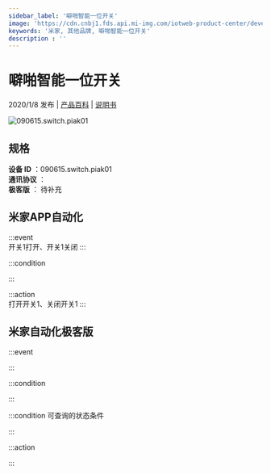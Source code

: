 ```yaml
---
sidebar_label: '噼啪智能一位开关'
image: 'https://cdn.cnbj1.fds.api.mi-img.com/iotweb-product-center/developer_1573198810980xndmbtsE.png?GalaxyAccessKeyId=AKVGLQWBOVIRQ3XLEW&Expires=9223372036854775807&Signature=F9ktYwqu/YmBRCAN4LHCQDV0F6o='
keywords: '米家, 其他品牌, 噼啪智能一位开关'
description : ''
---
```

# 噼啪智能一位开关

2020/1/8 发布 | [产品百科](https://home.mi.com/webapp/content/baike/product/index.html?model=090615.switch.piak01/) | [说明书](https://home.mi.com/views/introduction.html?model=090615.switch.piak01&region=cn)

![090615.switch.piak01](https://cdn.cnbj1.fds.api.mi-img.com/iotweb-product-center/developer_1573198810980xndmbtsE.png?GalaxyAccessKeyId=AKVGLQWBOVIRQ3XLEW&Expires=9223372036854775807&Signature=F9ktYwqu/YmBRCAN4LHCQDV0F6o=)

## 规格  
> 
**设备 ID** ：090615.switch.piak01  
**通讯协议** ：  
**极客版**  ： 待补充 


## 米家APP自动化  

:::event  
开关1打开、开关1关闭
:::

:::condition  

:::

:::action   
打开开关1、关闭开关1
:::

## 米家自动化极客版  

:::event  

:::

:::condition  

:::

:::condition 可查询的状态条件  

:::

:::action  

:::

        
